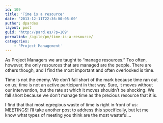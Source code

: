 ```yaml
---
id: 109
title: 'Time is a resource'
date: '2013-12-11T22:36:00-05:00'
author: dpardes
layout: post
guid: 'http://pard.es/?p=109'
permalink: /agile/pm/time-is-a-resource/
categories:
    - 'Project Management'
---
```


As Project Managers we are taught to “manage resources.” Too often, however, the only resources that are managed are the people. There are others though, and I find the most important and often overlooked is time.

Time is not the enemy. We don’t fall short of the mark because time ran out on us; time is not an active participant in that way. Sure, it moves without our intervention, but the rate at which it moves shouldn’t be shocking. We fall short because we don’t manage time as the precious resource that it is.

I find that that most egregious waste of time is right in front of us: MEETINGS! I’ll take another post to address this specifically, but let me know what types of meeting you think are the most wasteful…